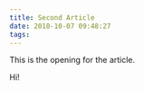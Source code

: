 ```yaml
---
title: Second Article
date: 2018-10-07 09:48:27
tags:
---
```

This is the opening for the article.
<!-- more -->
Hi!
